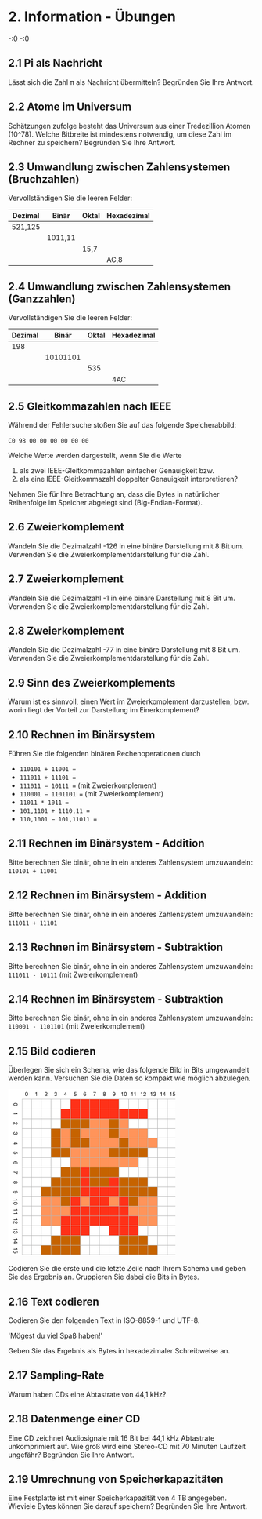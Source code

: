 # 2. Information - Übungen

-:[0](questions/in_conversion_base10_to_base2.erb#198)
-:[0](questions/in_conversion_base10_to_base16.erb#173)
## 2.1 Pi als Nachricht
Lässt sich die Zahl π als Nachricht übermitteln? Begründen Sie Ihre Antwort.


## 2.2 Atome im Universum
Schätzungen zufolge besteht das Universum aus einer Tredezillion Atomen (10^78). Welche Bitbreite ist mindestens notwendig, um diese Zahl im Rechner zu speichern? Begründen Sie Ihre Antwort.


## 2.3 Umwandlung zwischen Zahlensystemen (Bruchzahlen)
Vervollständigen Sie die leeren Felder:

| Dezimal | Binär    | Oktal | Hexadezimal |
|---------|----------|-------|-------------|
| 521,125 |          |       |             |
|         | 1011,11  |       |             |
|         |          |  15,7 |             |
|         |          |       | AC,8        |



## 2.4 Umwandlung zwischen Zahlensystemen (Ganzzahlen)
Vervollständigen Sie die leeren Felder:

| Dezimal | Binär    | Oktal | Hexadezimal |
|---------|----------|-------|-------------|
| 198     |          |       |             |
|         | 10101101 |       |             |
|         |          |  535  |             |
|         |          |       | 4AC         |


## 2.5 Gleitkommazahlen nach IEEE
Während der Fehlersuche stoßen Sie auf das folgende Speicherabbild:

`C0 98 00 00 00 00 00 00`

Welche Werte werden dargestellt, wenn Sie die Werte

1. als zwei IEEE-Gleitkommazahlen einfacher Genauigkeit bzw.
2. als eine IEEE-Gleitkommazahl doppelter Genauigkeit interpretieren?

Nehmen Sie für Ihre Betrachtung an, dass die Bytes in natürlicher Reihenfolge im Speicher abgelegt sind (Big-Endian-Format).


## 2.6 Zweierkomplement
Wandeln Sie die Dezimalzahl -126 in eine binäre Darstellung mit 8 Bit um. Verwenden Sie die Zweierkomplementdarstellung für die Zahl.

## 2.7 Zweierkomplement
Wandeln Sie die Dezimalzahl -1 in eine binäre Darstellung mit 8 Bit um. Verwenden Sie die Zweierkomplementdarstellung für die Zahl.

## 2.8 Zweierkomplement
Wandeln Sie die Dezimalzahl -77 in eine binäre Darstellung mit 8 Bit um. Verwenden Sie die Zweierkomplementdarstellung für die Zahl.

## 2.9 Sinn des Zweierkomplements
Warum ist es sinnvoll, einen Wert im Zweierkomplement darzustellen, bzw. worin liegt der Vorteil zur Darstellung im Einerkomplement?


## 2.10 Rechnen im Binärsystem
Führen Sie die folgenden binären Rechenoperationen durch

  * `110101 + 11001 =`
  * `111011 + 11101 =`
  * `111011 − 10111 =` (mit Zweierkomplement)
  * `110001 − 1101101 =` (mit Zweierkomplement)
  * `11011 * 1011 =`
  * `101,1101 + 1110,11 =`
  * `110,1001 − 101,11011 =`


## 2.11 Rechnen im Binärsystem - Addition
Bitte berechnen Sie binär, ohne in ein anderes Zahlensystem umzuwandeln: `110101 + 11001`


## 2.12 Rechnen im Binärsystem - Addition
Bitte berechnen Sie binär, ohne in ein anderes Zahlensystem umzuwandeln: `111011 + 11101`


## 2.13 Rechnen im Binärsystem - Subtraktion
Bitte berechnen Sie binär, ohne in ein anderes Zahlensystem umzuwandeln: `111011 - 10111` (mit Zweierkomplement)

## 2.14 Rechnen im Binärsystem - Subtraktion
Bitte berechnen Sie binär, ohne in ein anderes Zahlensystem umzuwandeln: `110001 - 1101101` (mit Zweierkomplement)

## 2.15 Bild codieren
Überlegen Sie sich ein Schema, wie das folgende Bild in Bits umgewandelt werden kann. Versuchen Sie die Daten so kompakt wie möglich abzulegen.

![](img/mario.png)

Codieren Sie die erste und die letzte Zeile nach Ihrem Schema und geben Sie das Ergebnis an. Gruppieren Sie dabei die Bits in Bytes.


## 2.16 Text codieren
Codieren Sie den folgenden Text in ISO-8859-1 und UTF-8.

'Mögest du viel Spaß haben!'

Geben Sie das Ergebnis als Bytes in hexadezimaler Schreibweise an.


## 2.17 Sampling-Rate
Warum haben CDs eine Abtastrate von 44,1 kHz?


## 2.18 Datenmenge einer CD
Eine CD zeichnet Audiosignale mit 16 Bit bei 44,1 kHz Abtastrate unkomprimiert auf. Wie groß wird eine Stereo-CD mit 70 Minuten Laufzeit ungefähr? Begründen Sie Ihre Antwort.


## 2.19 Umrechnung von Speicherkapazitäten
Eine Festplatte ist mit einer Speicherkapazität von 4 TB angegeben. Wieviele Bytes können Sie darauf speichern? Begründen Sie Ihre Antwort.


